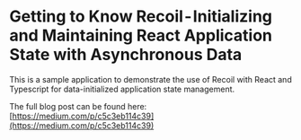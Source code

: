 # Getting to Know Recoil - Initializing and Maintaining React Application State with Asynchronous Data

This is a sample application to demonstrate the use of Recoil with React and Typescript for data-initialized application state management.

The full blog post can be found here: [https://medium.com/p/c5c3eb114c39](https://medium.com/p/c5c3eb114c39)
